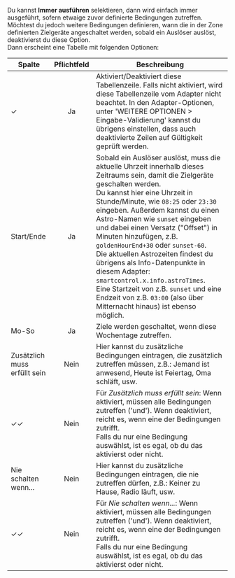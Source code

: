 Du kannst **Immer ausführen** selektieren, dann wird einfach immer ausgeführt, sofern etwaige zuvor definierte Bedingungen zutreffen.<br>Möchtest du jedoch weitere Bedingungen definieren, wann die in der Zone definierten Zielgeräte angeschaltet werden, sobald ein Auslöser auslöst, deaktivierst du diese Option.<br>Dann erscheint eine Tabelle mit folgenden Optionen:

| Spalte   |  Pflichtfeld |  Beschreibung |
|----------|:------------:|-------|
| ✓        |  Ja          | Aktiviert/Deaktiviert diese Tabellenzeile. Falls nicht aktiviert, wird diese Tabellenzeile vom Adapter nicht beachtet. In den Adapter-Optionen, unter 'WEITERE OPTIONEN > Eingabe-Validierung' kannst du übrigens einstellen, dass auch deaktivierte Zeilen auf Gültigkeit geprüft werden. |
| Start/Ende |  Ja     | Sobald ein Auslöser auslöst, muss die aktuelle Uhrzeit innerhalb dieses Zeitraums sein, damit die Zielgeräte geschalten werden.<br>Du kannst hier eine Uhrzeit in Stunde/Minute, wie `08:25` oder `23:30` eingeben. Außerdem kannst du einen Astro-Namen wie `sunset` eingeben und dabei einen Versatz ("Offset") in Minuten hinzufügen, z.B. `goldenHourEnd+30` oder `sunset-60`.<br>Die aktuellen Astrozeiten findest du übrigens als Info-Datenpunkte in diesem Adapter: `smartcontrol.x.info.astroTimes`.<br>Eine Startzeit von z.B. `sunset` und eine Endzeit von z.B. `03:00` (also über Mitternacht hinaus) ist ebenso möglich. |
| Mo-So |  Ja     | Ziele werden geschaltet, wenn diese Wochentage zutreffen. |
| Zusätzlich muss erfüllt sein |  Nein | Hier kannst du zusätzliche Bedingungen eintragen, die zusätzlich zutreffen müssen, z.B.: Jemand ist anwesend, Heute ist Feiertag, Oma schläft, usw. |
| ✓✓ |  Nein   | Für *Zusätzlich muss erfüllt sein*: Wenn aktiviert, müssen alle Bedingungen zutreffen ('und'). Wenn deaktiviert, reicht es, wenn eine der Bedingungen zutrifft.<br>Falls du nur eine Bedingung auswählst, ist es egal, ob du das aktivierst oder nicht. |
| Nie schalten wenn... |  Nein   | 	Hier kannst du zusätzliche Bedingungen eintragen, die nie zutreffen dürfen, z.B.: Keiner zu Hause, Radio läuft, usw. |
| ✓✓ |  Nein   | Für *Nie schalten wenn...*: Wenn aktiviert, müssen alle Bedingungen zutreffen ('und'). Wenn deaktiviert, reicht es, wenn eine der Bedingungen zutrifft.<br>Falls du nur eine Bedingung auswählst, ist es egal, ob du das aktivierst oder nicht. |


